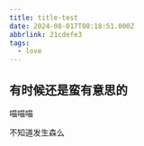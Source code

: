 ```yaml
---
title: title-test
date: 2024-08-017T08:18:51.000Z
abbrlink: 21cdefe3
tags:
  - love
---
```




## 有时候还是蛮有意思的

喵喵喵

不知道发生森么
<!--stackedit_data:
eyJoaXN0b3J5IjpbLTgzMDQ5MzcxNCwtMTQ0Njk1MzQwOSwyMT
M4MjA2MTg4XX0=
-->